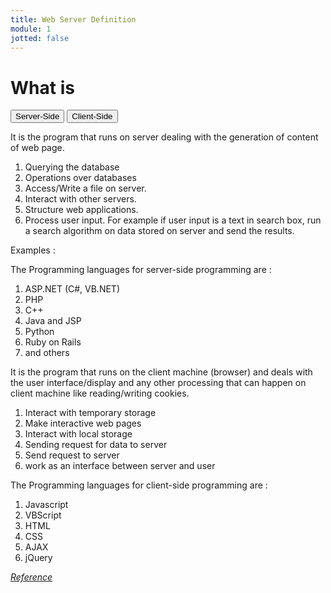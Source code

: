 ```yaml
---
title: Web Server Definition
module: 1
jotted: false
---
```


# What is

<div class="tab">
  <button class="tablinks" onclick="openTab(event, 'Server')">Server-Side</button>
  <button class="tablinks" onclick="openTab(event, 'Client')">Client-Side</button>
 </div>

<div id="Server" class="tabcontent" style="display:block">
<p>It is the program that runs on server dealing with the generation of content of web page.</p>
<ol>
<li>Querying the database</li>
<li>Operations over databases</li>
<li>Access/Write a file on server.</li>
<li>Interact with other servers.</li>
<li>Structure web applications.</li>
<li>Process user input. For example if user input is a text in search box, run a search algorithm on data stored on server and send the results.</li>
</ol>

<p>Examples :<p>
<p>The Programming languages for server-side programming are :</p>
<ol>
<li>ASP.NET (C#, VB.NET)</li>
<li>PHP</li>
<li>C++</li>
<li>Java and JSP</li>
<li>Python</li>
<li>Ruby on Rails</li>
<li>and others</li>
</div>

<div id="Client" class="tabcontent">
<p>It is the program that runs on the client machine (browser) and deals with the user interface/display and any other processing that can happen on client machine like reading/writing cookies.</p>
<ol>
<li>Interact with temporary storage</li>
<li>Make interactive web pages</li>
<li>Interact with local storage</li>
<li>Sending request for data to server</li>
<li>Send request to server</li>
<li>work as an interface between server and user</li>
</ol>
<p>The Programming languages for client-side programming are :</p>
<ol>
<li>Javascript</li>
<li>VBScript</li>
<li>HTML</li>
<li>CSS</li>
<li>AJAX</li>
<li>jQuery</li>
</ol>
</div>

<a href="https://www.geeksforgeeks.org/server-side-client-side-programming/" target="_new"><em>Reference</em></a>